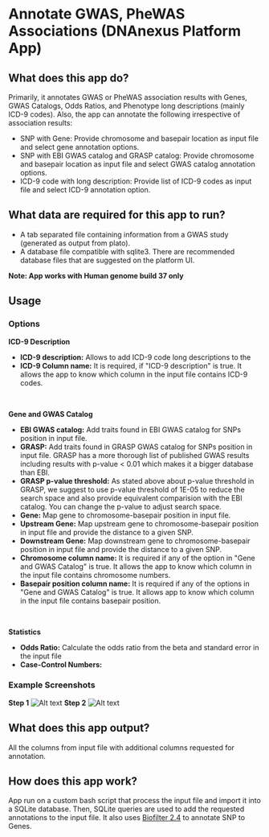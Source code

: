 <!-- dx-header -->
# Annotate GWAS, PheWAS Associations (DNAnexus Platform App)
<!-- /dx-header -->

## What does this app do?

Primarily, it annotates GWAS or PheWAS association results with Genes, GWAS Catalogs, Odds Ratios, and Phenotype long descriptions (mainly ICD-9 codes).
Also, the app can annotate the following irrespective of association results:

- SNP with Gene: Provide chromosome and basepair location as input file and select gene annotation options.
- SNP with EBI GWAS catalog and GRASP catalog: Provide chromosome and basepair location as input file and select GWAS catalog annotation options.
- ICD-9 code with long description: Provide list of ICD-9 codes as input file and select ICD-9 annotation option.

## What data are required for this app to run?

- A tab separated file containing information from a GWAS study (generated as output from plato). 
- A database file compatible with sqlite3. There are recommended database files that are suggested on the platform UI.

**Note: App works with Human genome build 37 only**

## Usage
### Options
**ICD-9 Description**

- **ICD-9 description:** Allows to add ICD-9 code long descriptions to the
- **ICD-9 Column name:** It is required, if "ICD-9 description" is true. It allows the app to know which column in the input file contains ICD-9 codes.

</br>

**Gene and GWAS Catalog**

- **EBI GWAS catalog:** Add traits found in EBI GWAS catalog for SNPs position in input file.
- **GRASP:** Add traits found in GRASP GWAS catalog for SNPs position in input file. GRASP has a more thorough list of published GWAS results including results with p-value < 0.01 which makes it a bigger database than EBI.
- **GRASP p-value threshold:** As stated above about p-value threshold in GRASP, we suggest to use p-value threshold of 1E-05 to reduce the search space and also provide equivalent comparision with the EBI catalog. You can change the p-value to adjust search space.
- **Gene:** Map gene to chromosome-basepair position in input file.
- **Upstream Gene:** Map upstream gene to chromosome-basepair position in input file and provide the distance to a given SNP.
- **Downstream Gene:** Map downstream gene to chromosome-basepair position in input file and provide the distance to a given SNP.
- **Chromosome column name:** It is required if any of the option in "Gene and GWAS Catalog" is true. It allows the app to know which column in the input file contains chromosome numbers.
- **Basepair position column name:** It is required if any of the options in "Gene and GWAS Catalog" is true. It allows app to know which column in the input file contains basepair position.

</br>

**Statistics**

- **Odds Ratio:** Calculate the odds ratio from the beta and standard error in the input file
- **Case-Control Numbers:**

### Example Screenshots
**Step 1**
![Alt text](../../blob/master/association_result_annotation/step1.png)
**Step 2**
![Alt text](../../blob/master/association_result_annotation/step2.png)



## What does this app output?

All the columns from input file with additional columns requested for annotation.

## How does this app work?

App run on a custom bash script that process the input file and import it into a SQLite database. Then, SQLite queries are used to add the requested annotations to the input file. It also uses [Biofilter 2.4](http://ritchielab.psu.edu/files/RL_software/biofilter-manual-2.4.pdf) to annotate SNP to Genes.
